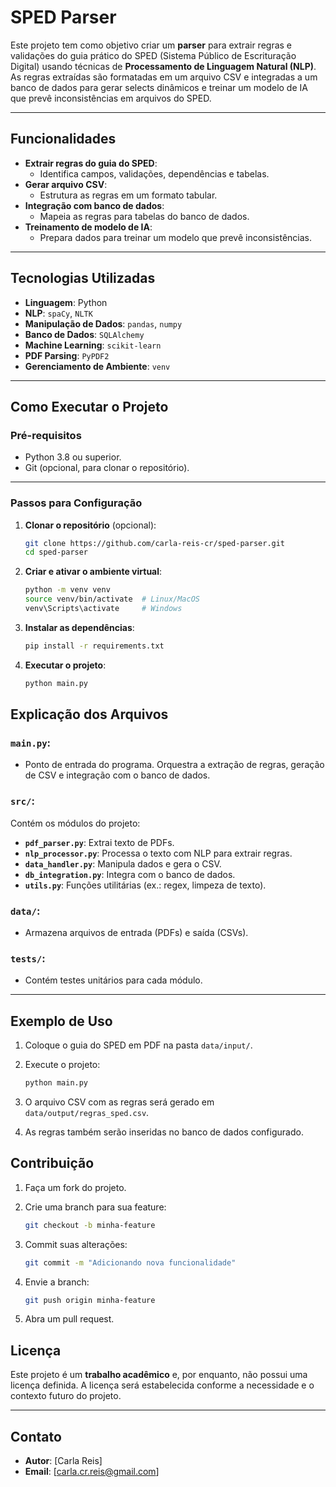# **SPED Parser**

Este projeto tem como objetivo criar um **parser** para extrair regras e validações do guia prático do SPED (Sistema Público de Escrituração Digital) usando técnicas de **Processamento de Linguagem Natural (NLP)**. As regras extraídas são formatadas em um arquivo CSV e integradas a um banco de dados para gerar selects dinâmicos e treinar um modelo de IA que prevê inconsistências em arquivos do SPED.

---

## **Funcionalidades**

- **Extrair regras do guia do SPED**:
  - Identifica campos, validações, dependências e tabelas.
- **Gerar arquivo CSV**:
  - Estrutura as regras em um formato tabular.
- **Integração com banco de dados**:
  - Mapeia as regras para tabelas do banco de dados.
- **Treinamento de modelo de IA**:
  - Prepara dados para treinar um modelo que prevê inconsistências.

---

## **Tecnologias Utilizadas**

- **Linguagem**: Python
- **NLP**: `spaCy`, `NLTK`
- **Manipulação de Dados**: `pandas`, `numpy`
- **Banco de Dados**: `SQLAlchemy`
- **Machine Learning**: `scikit-learn`
- **PDF Parsing**: `PyPDF2`
- **Gerenciamento de Ambiente**: `venv`

---

## **Como Executar o Projeto**

### **Pré-requisitos**

- Python 3.8 ou superior.
- Git (opcional, para clonar o repositório).

---

### **Passos para Configuração**

1. **Clonar o repositório** (opcional):

   ```bash
   git clone https://github.com/carla-reis-cr/sped-parser.git
   cd sped-parser
   ```

2. **Criar e ativar o ambiente virtual**:

   ```bash
   python -m venv venv
   source venv/bin/activate  # Linux/MacOS
   venv\Scripts\activate     # Windows
   ```

3. **Instalar as dependências**:

   ```bash
   pip install -r requirements.txt
   ```

4. **Executar o projeto**:

   ```bash
   python main.py
   ```

## Explicação dos Arquivos

### `main.py`:

- Ponto de entrada do programa. Orquestra a extração de regras, geração de CSV e integração com o banco de dados.

### `src/`:

Contém os módulos do projeto:

- **`pdf_parser.py`**: Extrai texto de PDFs.
- **`nlp_processor.py`**: Processa o texto com NLP para extrair regras.
- **`data_handler.py`**: Manipula dados e gera o CSV.
- **`db_integration.py`**: Integra com o banco de dados.
- **`utils.py`**: Funções utilitárias (ex.: regex, limpeza de texto).

### `data/`:

- Armazena arquivos de entrada (PDFs) e saída (CSVs).

### `tests/`:

- Contém testes unitários para cada módulo.

---

## Exemplo de Uso

1. Coloque o guia do SPED em PDF na pasta `data/input/`.
2. Execute o projeto:
   ```bash
   python main.py
   ```
3. O arquivo CSV com as regras será gerado em `data/output/regras_sped.csv`.

4. As regras também serão inseridas no banco de dados configurado.

## Contribuição

1. Faça um fork do projeto.
2. Crie uma branch para sua feature:

   ```bash
   git checkout -b minha-feature
   ```

3. Commit suas alterações:

   ```bash
   git commit -m "Adicionando nova funcionalidade"
   ```

4. Envie a branch:

   ```bash
   git push origin minha-feature
   ```

5. Abra um pull request.

## Licença

Este projeto é um **trabalho acadêmico** e, por enquanto, não possui uma licença definida. A licença será estabelecida conforme a necessidade e o contexto futuro do projeto.

---

## Contato

- **Autor**: [Carla Reis]
- **Email**: [carla.cr.reis@gmail.com]
